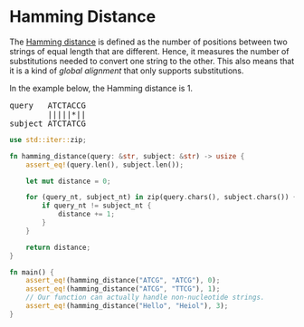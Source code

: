 # Hamming Distance
The [Hamming distance](https://en.wikipedia.org/wiki/Hamming_distance) is defined as the number of positions between two strings of equal length that are different. Hence, it measures the number of substitutions needed to convert one string to the other. This also means that it is a kind of *global alignment* that only supports substitutions.

In the example below, the Hamming distance is 1.
<pre>
query   ATCTACCG
        |||||*||
subject ATCTATCG
</pre>

```rust
use std::iter::zip;

fn hamming_distance(query: &str, subject: &str) -> usize {
    assert_eq!(query.len(), subject.len());

    let mut distance = 0;

    for (query_nt, subject_nt) in zip(query.chars(), subject.chars()) {
        if query_nt != subject_nt {
            distance += 1;
        }
    }

    return distance;
}

fn main() {
    assert_eq!(hamming_distance("ATCG", "ATCG"), 0);
    assert_eq!(hamming_distance("ATCG", "TTCG"), 1);
    // Our function can actually handle non-nucleotide strings.
    assert_eq!(hamming_distance("Hello", "Heiol"), 3);
}
```
